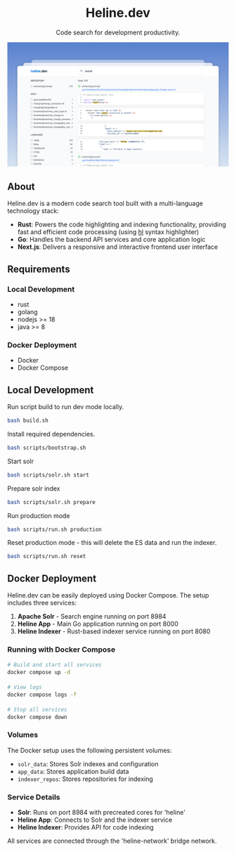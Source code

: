 <h1 align="center"> Heline.dev </h1>
<p align="center">
    Code search for development productivity.
</p>

<p align="center">
    <img src="https://raw.githubusercontent.com/ahmadrosid/heline.dev/refs/heads/main/demo.png" />
</p>

## About

Heline.dev is a modern code search tool built with a multi-language technology stack:

- **Rust**: Powers the code highlighting and indexing functionality, providing fast and efficient code processing (using [hl](https://github.com/ahmadrosid/hl) syntax highlighter)
- **Go**: Handles the backend API services and core application logic
- **Next.js**: Delivers a responsive and interactive frontend user interface

## Requirements

### Local Development
- rust
- golang
- nodejs >= 18
- java >= 8

### Docker Deployment
- Docker
- Docker Compose

## Local Development

Run script build to run dev mode locally.

```bash
bash build.sh
```

Install required dependencies.

```bash
bash scripts/bootstrap.sh
```

Start solr

```bash
bash scripts/solr.sh start
```

Prepare solr index

```bash
bash scripts/solr.sh prepare
```

Run production mode

```bash
bash scripts/run.sh production
```

Reset production mode - this will delete the ES data and run the indexer.

```bash
bash scripts/run.sh reset
```

## Docker Deployment

Heline.dev can be easily deployed using Docker Compose. The setup includes three services:

1. **Apache Solr** - Search engine running on port 8984
2. **Heline App** - Main Go application running on port 8000
3. **Heline Indexer** - Rust-based indexer service running on port 8080

### Running with Docker Compose

```bash
# Build and start all services
docker compose up -d

# View logs
docker compose logs -f

# Stop all services
docker compose down
```

### Volumes

The Docker setup uses the following persistent volumes:

- `solr_data`: Stores Solr indexes and configuration
- `app_data`: Stores application build data
- `indexer_repos`: Stores repositories for indexing

### Service Details

- **Solr**: Runs on port 8984 with precreated cores for 'heline'
- **Heline App**: Connects to Solr and the indexer service
- **Heline Indexer**: Provides API for code indexing

All services are connected through the 'heline-network' bridge network.
